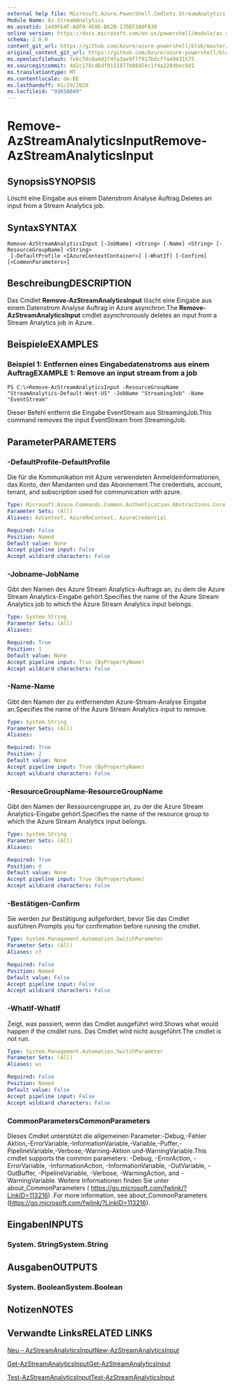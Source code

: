 ```yaml
---
external help file: Microsoft.Azure.PowerShell.Cmdlets.StreamAnalytics.dll-Help.xml
Module Name: Az.StreamAnalytics
ms.assetid: 1449F64F-A8F9-4E8E-B62B-17DEF3A0FB30
online version: https://docs.microsoft.com/en-us/powershell/module/az.streamanalytics/remove-azstreamanalyticsinput
schema: 2.0.0
content_git_url: https://github.com/Azure/azure-powershell/blob/master/src/StreamAnalytics/StreamAnalytics/help/Remove-AzStreamAnalyticsInput.md
original_content_git_url: https://github.com/Azure/azure-powershell/blob/master/src/StreamAnalytics/StreamAnalytics/help/Remove-AzStreamAnalyticsInput.md
ms.openlocfilehash: fe6c78c0a4d1f4fa3ae9f7f917bdcffa49431575
ms.sourcegitcommit: 4d2c178cd6df9151877b08d54c1f4a228dbec9d1
ms.translationtype: MT
ms.contentlocale: de-DE
ms.lasthandoff: 01/29/2020
ms.locfileid: "93658649"
---
```

# <span data-ttu-id="b8e72-101">Remove-AzStreamAnalyticsInput</span><span class="sxs-lookup"><span data-stu-id="b8e72-101">Remove-AzStreamAnalyticsInput</span></span>

## <span data-ttu-id="b8e72-102">Synopsis</span><span class="sxs-lookup"><span data-stu-id="b8e72-102">SYNOPSIS</span></span>
<span data-ttu-id="b8e72-103">Löscht eine Eingabe aus einem Datenstrom Analyse Auftrag.</span><span class="sxs-lookup"><span data-stu-id="b8e72-103">Deletes an input from a Stream Analytics job.</span></span>

## <span data-ttu-id="b8e72-104">Syntax</span><span class="sxs-lookup"><span data-stu-id="b8e72-104">SYNTAX</span></span>

```
Remove-AzStreamAnalyticsInput [-JobName] <String> [-Name] <String> [-ResourceGroupName] <String>
 [-DefaultProfile <IAzureContextContainer>] [-WhatIf] [-Confirm] [<CommonParameters>]
```

## <span data-ttu-id="b8e72-105">Beschreibung</span><span class="sxs-lookup"><span data-stu-id="b8e72-105">DESCRIPTION</span></span>
<span data-ttu-id="b8e72-106">Das Cmdlet **Remove-AzStreamAnalyticsInput** löscht eine Eingabe aus einem Datenstrom Analyse Auftrag in Azure asynchron.</span><span class="sxs-lookup"><span data-stu-id="b8e72-106">The **Remove-AzStreamAnalyticsInput** cmdlet asynchronously deletes an input from a Stream Analytics job in Azure.</span></span>

## <span data-ttu-id="b8e72-107">Beispiele</span><span class="sxs-lookup"><span data-stu-id="b8e72-107">EXAMPLES</span></span>

### <span data-ttu-id="b8e72-108">Beispiel 1: Entfernen eines Eingabedatenstroms aus einem Auftrag</span><span class="sxs-lookup"><span data-stu-id="b8e72-108">EXAMPLE 1: Remove an input stream from a job</span></span>
```
PS C:\>Remove-AzStreamAnalyticsInput -ResourceGroupName "StreamAnalytics-Default-West-US" -JobName "StreamingJob" -Name "EventStream"
```

<span data-ttu-id="b8e72-109">Dieser Befehl entfernt die Eingabe EventStream aus StreamingJob.</span><span class="sxs-lookup"><span data-stu-id="b8e72-109">This command removes the input EventStream from StreamingJob.</span></span>

## <span data-ttu-id="b8e72-110">Parameter</span><span class="sxs-lookup"><span data-stu-id="b8e72-110">PARAMETERS</span></span>

### <span data-ttu-id="b8e72-111">-DefaultProfile</span><span class="sxs-lookup"><span data-stu-id="b8e72-111">-DefaultProfile</span></span>
<span data-ttu-id="b8e72-112">Die für die Kommunikation mit Azure verwendeten Anmeldeinformationen, das Konto, den Mandanten und das Abonnement.</span><span class="sxs-lookup"><span data-stu-id="b8e72-112">The credentials, account, tenant, and subscription used for communication with azure.</span></span>

```yaml
Type: Microsoft.Azure.Commands.Common.Authentication.Abstractions.Core.IAzureContextContainer
Parameter Sets: (All)
Aliases: AzContext, AzureRmContext, AzureCredential

Required: False
Position: Named
Default value: None
Accept pipeline input: False
Accept wildcard characters: False
```

### <span data-ttu-id="b8e72-113">-Jobname</span><span class="sxs-lookup"><span data-stu-id="b8e72-113">-JobName</span></span>
<span data-ttu-id="b8e72-114">Gibt den Namen des Azure Stream Analytics-Auftrags an, zu dem die Azure Stream Analytics-Eingabe gehört.</span><span class="sxs-lookup"><span data-stu-id="b8e72-114">Specifies the name of the Azure Stream Analytics job to which the Azure Stream Analytics input belongs.</span></span>

```yaml
Type: System.String
Parameter Sets: (All)
Aliases:

Required: True
Position: 1
Default value: None
Accept pipeline input: True (ByPropertyName)
Accept wildcard characters: False
```

### <span data-ttu-id="b8e72-115">-Name</span><span class="sxs-lookup"><span data-stu-id="b8e72-115">-Name</span></span>
<span data-ttu-id="b8e72-116">Gibt den Namen der zu entfernenden Azure-Stream-Analyse Eingabe an.</span><span class="sxs-lookup"><span data-stu-id="b8e72-116">Specifies the name of the Azure Stream Analytics input to remove.</span></span>

```yaml
Type: System.String
Parameter Sets: (All)
Aliases:

Required: True
Position: 2
Default value: None
Accept pipeline input: True (ByPropertyName)
Accept wildcard characters: False
```

### <span data-ttu-id="b8e72-117">-ResourceGroupName</span><span class="sxs-lookup"><span data-stu-id="b8e72-117">-ResourceGroupName</span></span>
<span data-ttu-id="b8e72-118">Gibt den Namen der Ressourcengruppe an, zu der die Azure Stream Analytics-Eingabe gehört.</span><span class="sxs-lookup"><span data-stu-id="b8e72-118">Specifies the name of the resource group to which the Azure Stream Analytics input belongs.</span></span>

```yaml
Type: System.String
Parameter Sets: (All)
Aliases:

Required: True
Position: 0
Default value: None
Accept pipeline input: True (ByPropertyName)
Accept wildcard characters: False
```

### <span data-ttu-id="b8e72-119">-Bestätigen</span><span class="sxs-lookup"><span data-stu-id="b8e72-119">-Confirm</span></span>
<span data-ttu-id="b8e72-120">Sie werden zur Bestätigung aufgefordert, bevor Sie das Cmdlet ausführen.</span><span class="sxs-lookup"><span data-stu-id="b8e72-120">Prompts you for confirmation before running the cmdlet.</span></span>

```yaml
Type: System.Management.Automation.SwitchParameter
Parameter Sets: (All)
Aliases: cf

Required: False
Position: Named
Default value: False
Accept pipeline input: False
Accept wildcard characters: False
```

### <span data-ttu-id="b8e72-121">-WhatIf</span><span class="sxs-lookup"><span data-stu-id="b8e72-121">-WhatIf</span></span>
<span data-ttu-id="b8e72-122">Zeigt, was passiert, wenn das Cmdlet ausgeführt wird.</span><span class="sxs-lookup"><span data-stu-id="b8e72-122">Shows what would happen if the cmdlet runs.</span></span>
<span data-ttu-id="b8e72-123">Das Cmdlet wird nicht ausgeführt.</span><span class="sxs-lookup"><span data-stu-id="b8e72-123">The cmdlet is not run.</span></span>

```yaml
Type: System.Management.Automation.SwitchParameter
Parameter Sets: (All)
Aliases: wi

Required: False
Position: Named
Default value: False
Accept pipeline input: False
Accept wildcard characters: False
```

### <span data-ttu-id="b8e72-124">CommonParameters</span><span class="sxs-lookup"><span data-stu-id="b8e72-124">CommonParameters</span></span>
<span data-ttu-id="b8e72-125">Dieses Cmdlet unterstützt die allgemeinen Parameter:-Debug,-Fehler Aktion,-ErrorVariable,-InformationVariable,-Variable,-Puffer,-PipelineVariable,-Verbose,-Warning-Aktion und-WarningVariable.</span><span class="sxs-lookup"><span data-stu-id="b8e72-125">This cmdlet supports the common parameters: -Debug, -ErrorAction, -ErrorVariable, -InformationAction, -InformationVariable, -OutVariable, -OutBuffer, -PipelineVariable, -Verbose, -WarningAction, and -WarningVariable.</span></span> <span data-ttu-id="b8e72-126">Weitere Informationen finden Sie unter about_CommonParameters ( https://go.microsoft.com/fwlink/?LinkID=113216) .</span><span class="sxs-lookup"><span data-stu-id="b8e72-126">For more information, see about_CommonParameters (https://go.microsoft.com/fwlink/?LinkID=113216).</span></span>

## <span data-ttu-id="b8e72-127">Eingaben</span><span class="sxs-lookup"><span data-stu-id="b8e72-127">INPUTS</span></span>

### <span data-ttu-id="b8e72-128">System. String</span><span class="sxs-lookup"><span data-stu-id="b8e72-128">System.String</span></span>

## <span data-ttu-id="b8e72-129">Ausgaben</span><span class="sxs-lookup"><span data-stu-id="b8e72-129">OUTPUTS</span></span>

### <span data-ttu-id="b8e72-130">System. Boolean</span><span class="sxs-lookup"><span data-stu-id="b8e72-130">System.Boolean</span></span>

## <span data-ttu-id="b8e72-131">Notizen</span><span class="sxs-lookup"><span data-stu-id="b8e72-131">NOTES</span></span>

## <span data-ttu-id="b8e72-132">Verwandte Links</span><span class="sxs-lookup"><span data-stu-id="b8e72-132">RELATED LINKS</span></span>

[<span data-ttu-id="b8e72-133">Neu – AzStreamAnalyticsInput</span><span class="sxs-lookup"><span data-stu-id="b8e72-133">New-AzStreamAnalyticsInput</span></span>](./New-AzStreamAnalyticsInput.md)

[<span data-ttu-id="b8e72-134">Get-AzStreamAnalyticsInput</span><span class="sxs-lookup"><span data-stu-id="b8e72-134">Get-AzStreamAnalyticsInput</span></span>](./Get-AzStreamAnalyticsInput.md)

[<span data-ttu-id="b8e72-135">Test-AzStreamAnalyticsInput</span><span class="sxs-lookup"><span data-stu-id="b8e72-135">Test-AzStreamAnalyticsInput</span></span>](./Test-AzStreamAnalyticsInput.md)



